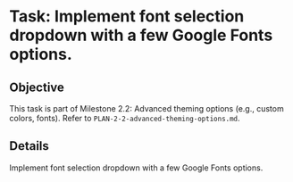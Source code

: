 # Task: Implement font selection dropdown with a few Google Fonts options.

## Objective
This task is part of Milestone 2.2: Advanced theming options (e.g., custom colors, fonts). Refer to `PLAN-2-2-advanced-theming-options.md`.

## Details
Implement font selection dropdown with a few Google Fonts options.
